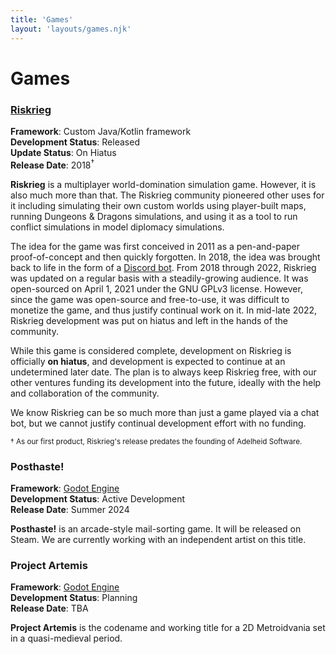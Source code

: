 ```yaml
---
title: 'Games'
layout: 'layouts/games.njk'
---
```


# Games

### [Riskrieg](https://riskrieg.com)

**Framework**: Custom Java/Kotlin framework\
**Development Status**: Released\
**Update Status**: On Hiatus\
**Release Date**: 2018<sup>†</sup>

**Riskrieg** is a multiplayer world-domination simulation game. However, it is also much more than that. The Riskrieg community pioneered other uses for it including simulating their own custom worlds using player-built maps, running Dungeons & Dragons simulations, and using it as a tool to run conflict simulations in model diplomacy simulations.

The idea for the game was first conceived in 2011 as a pen-and-paper proof-of-concept and then quickly forgotten. In 2018, the idea was brought back to life in the form of a [Discord bot](https://github.com/Riskrieg/discord-bot). From 2018 through 2022, Riskrieg was updated on a regular basis with a steadily-growing audience. It was open-sourced on April 1, 2021 under the GNU GPLv3 license. However, since the game was open-source and free-to-use, it was difficult to monetize the game, and thus justify continual work on it. In mid-late 2022, Riskrieg development was put on hiatus and left in the hands of the community.

While this game is considered complete, development on Riskrieg is officially **on hiatus**, and development is expected to continue at an undetermined later date. The plan is to always keep Riskrieg free, with our other ventures funding its development into the future, ideally with the help and collaboration of the community.

We know Riskrieg can be so much more than just a game played via a chat bot, but we cannot justify continual development effort with no funding.

<sup>† As our first product, Riskrieg's release predates the founding of Adelheid Software.</sup>

### Posthaste!

**Framework**: [Godot Engine](https://godotengine.org/)\
**Development Status**: Active Development\
**Release Date**: Summer 2024

**Posthaste!** is an arcade-style mail-sorting game. It will be released on Steam. We are currently working with an independent artist on this title.

### Project Artemis

**Framework**: [Godot Engine](https://godotengine.org/)\
**Development Status**: Planning\
**Release Date**: TBA

**Project Artemis** is the codename and working title for a 2D Metroidvania set in a quasi-medieval period.